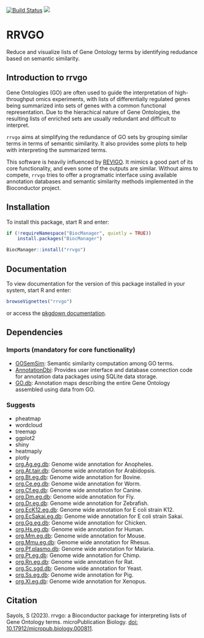[![Build Status](https://travis-ci.com/ssayols/rrvgo.svg?branch=master)](https://travis-ci.com/ssayols/rrvgo)
[![](https://img.shields.io/badge/Altmetric-11-blue.svg)](https://www.altmetric.com/details/146058947)

# RRVGO

Reduce and visualize lists of Gene Ontology terms by identifying redudance based on semantic similarity.

## Introduction to rrvgo

Gene Ontologies (GO) are often used to guide the interpretation of high-throughput
omics experiments, with lists of differentially regulated genes being summarized
into sets of genes with a common functional representation. Due to the hierachical
nature of Gene Ontologies, the resulting lists of enriched sets are usually
redundant and difficult to interpret.

`rrvgo` aims at simplifying the redundance of GO sets by grouping similar terms
in terms of semantic similarity. It also provides some plots to help with
interpreting the summarized terms.

This software is heavily influenced by [REVIGO](http://revigo.irb.hr/). It mimics
a good part of its core functionality, and even some of the outputs are similar.
Without aims to compete, `rrvgo` tries to offer a programatic interface using
available annotation databases and semantic similarity methods implemented in the
Bioconductor project.

## Installation

To install this package, start R and enter:

```r
if (!requireNamespace("BiocManager", quietly = TRUE))
    install.packages("BiocManager")

BiocManager::install("rrvgo")
```

## Documentation

To view documentation for the version of this package installed in your system, start R and enter:

```r
browseVignettes("rrvgo")
```

or access the [pkgdown documentation](https://ssayols.github.io/rrvgo/index.html).

## Dependencies

### Imports (mandatory for core functionality)

* [GOSemSim](http://bioconductor.org/packages/GOSemSim/): Semantic similarity computation among GO terms.
* [AnnotationDbi](http://bioconductor.org/packages/AnnotationDbi/): Provides user interface and database connection code for annotation data packages using SQLite data storage.
* [GO.db](http://bioconductor.org/packages/GO.db/): Annotation maps describing the entire Gene Ontology assembled using data from GO.

### Suggests

* pheatmap
* wordcloud
* treemap
* ggplot2
* shiny
* heatmaply
* plotly
* [org.Ag.eg.db](http://bioconductor.org/packages/org.Ag.eg.db/): Genome wide annotation for Anopheles.
* [org.At.tair.db](http://bioconductor.org/packages/org.At.tair.db/): Genome wide annotation for Arabidopsis.
* [org.Bt.eg.db](http://bioconductor.org/packages/org.Bt.eg.db/): Genome wide annotation for Bovine.
* [org.Ce.eg.db](http://bioconductor.org/packages/org.Ce.eg.db/): Genome wide annotation for Worm.
* [org.Cf.eg.db](http://bioconductor.org/packages/org.Cf.eg.db/): Genome wide annotation for Canine.
* [org.Dm.eg.db](http://bioconductor.org/packages/org.Dm.eg.db/): Genome wide annotation for Fly.
* [org.Dr.eg.db](http://bioconductor.org/packages/org.Dr.eg.db/): Genome wide annotation for Zebrafish.
* [org.EcK12.eg.db](http://bioconductor.org/packages/org.EcK12.eg.db/): Genome wide annotation for E coli strain K12.
* [org.EcSakai.eg.db](http://bioconductor.org/packages/org.EcSakai.eg.db/): Genome wide annotation for E coli strain Sakai.
* [org.Gg.eg.db](http://bioconductor.org/packages/org.Gg.eg.db/): Genome wide annotation for Chicken.
* [org.Hs.eg.db](http://bioconductor.org/packages/org.Hs.eg.db/): Genome wide annotation for Human.
* [org.Mm.eg.db](http://bioconductor.org/packages/org.Mm.eg.db/): Genome wide annotation for Mouse.
* [org.Mmu.eg.db](http://bioconductor.org/packages/org.Mmu.eg.db/): Genome wide annotation for Rhesus.
* [org.Pf.plasmo.db](http://bioconductor.org/packages/org.Pf.plasmo.db/): Genome wide annotation for Malaria.
* [org.Pt.eg.db](http://bioconductor.org/packages/org.Pt.eg.db/): Genome wide annotation for Chimp.
* [org.Rn.eg.db](http://bioconductor.org/packages/org.Rn.eg.db/): Genome wide annotation for Rat.
* [org.Sc.sgd.db](http://bioconductor.org/packages/org.Sc.sgd.db/): Genome wide annotation for Yeast.
* [org.Ss.eg.db](http://bioconductor.org/packages/org.Ss.eg.db/): Genome wide annotation for Pig.
* [org.Xl.eg.db](http://bioconductor.org/packages/org.Xl.eg.db/): Genome wide annotation for Xenopus.

## Citation

Sayols, S (2023). rrvgo: a Bioconductor package for interpreting lists of Gene Ontology terms. microPublication Biology. [doi: 10.17912/micropub.biology.000811](http://dx.doi.org/10.17912/micropub.biology.000811).

